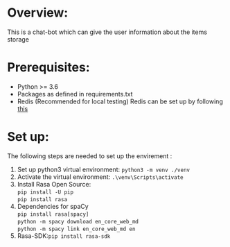 # Overview:
This is a chat-bot which can give the user information about the items storage 

# Prerequisites:
*  Python >= 3.6
*  Packages as defined in requirements.txt 
*  Redis (Recommended for local testing) 
Redis can be set up by following [this](https://redis.io/topics/quickstart)

# Set up: 
The following steps are needed to set up the envirement :
1. Set up python3 virtual environment: `python3 -m venv ./venv`
2. Activate the virtual environment: `.\venv\Scripts\activate`
3. Install Rasa Open Source: <br />
`pip install -U pip` <br />
`pip install rasa`
4. Dependencies for spaCy <br />
`pip install rasa[spacy]` <br />
`python -m spacy download en_core_web_md` <br />
`python -m spacy link en_core_web_md en` <br />
5. Rasa-SDK:`pip install rasa-sdk`